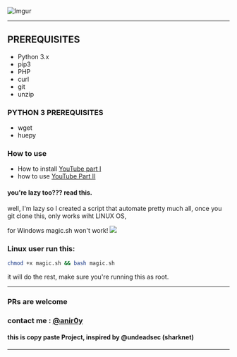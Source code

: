 ![Imgur](https://i.imgur.com/tPXXQOl.png)

---

## PREREQUISITES

* Python 3.x 
* pip3
* PHP
* curl
* git
* unzip

### PYTHON 3 PREREQUISITES
- wget
- huepy


### How to use 

- How to install [YouTube part I ](https://youtu.be/SbSnt-VmvIw)
- how to use [YouTube Part II](https://youtu.be/Xcy36kCGFqQ)


#### you're lazy too??? read this. 
well, I'm lazy so I created a script that automate pretty much all, once you git clone this, only works wiht LINUX OS, 

for Windows magic.sh won't work! ![](http://www.reactiongifs.com/wp-content/uploads/2013/07/running.gif)


### Linux user run this:
``` bash
chmod +x magic.sh && bash magic.sh 
```
it will do the rest, make sure you're running this as root. 

---
### PRs are welcome
### contact me : [@anir0y](https://twitter.com/anir0y)

#### this is copy paste Project, inspired by @undeadsec (sharknet) 
---
